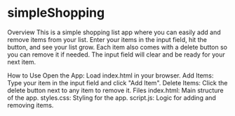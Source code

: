# simpleShopping
Overview
This is a simple shopping list app where you can easily add and remove items from your list. Enter your items in the input field, hit the button, and see your list grow. Each item also comes with a delete button so you can remove it if needed. The input field will clear and be ready for your next item.

How to Use
Open the App: Load index.html in your browser.
Add Items: Type your item in the input field and click "Add Item".
Delete Items: Click the delete button next to any item to remove it.
Files
index.html: Main structure of the app.
styles.css: Styling for the app.
script.js: Logic for adding and removing items.
